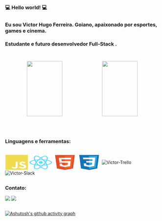  
##
 ### 💻 Hello world! 💻
##
 
### Eu sou Victor Hugo Ferreira. Goiano, apaixonado por esportes, games e cinema. 
### Estudante e **futuro desenvolvedor Full-Stack** . <br>
##
<br>

<div align="center">
  <img height="180em" width="48%" src="https://github-readme-stats.vercel.app/api?username=victorhugoferreira&show_icons=true&theme=transparent&title_color=4B0082&hide_title=true&hide_border=true&icon_color=4B0082&text_color=000000&include_all_commits=true&count_private=true"/>
    <img height="180em" width="48%" src="https://github-readme-stats.vercel.app/api/top-langs/?username=victorhugoferreira&layout=compact&langs_count=7&theme=transparent&title_color=4B0082&hide_title=true&hide_border=true&icon_color=4B0082&text_color=000000&include_all_commits=true&count_private=true"/>  
</div>

##
<br>

  ### Linguagens e ferramentas:
  
  
 <div style="display: inline_block"><br>
  <img align="center" alt="Victor-Js" height="50" width="75" src="https://raw.githubusercontent.com/devicons/devicon/master/icons/javascript/javascript-plain.svg">
  <img align="center" alt="Victor-React" height="50" width="75" src="https://raw.githubusercontent.com/devicons/devicon/master/icons/react/react-original.svg">
  <img align="center" alt="Victor-HTML" height="50" width="75" src="https://raw.githubusercontent.com/devicons/devicon/master/icons/html5/html5-original.svg">
  <img align="center" alt="Victor-CSS" height="50" width="75" src="https://raw.githubusercontent.com/devicons/devicon/master/icons/css3/css3-original.svg">
   <img align="center" alt="Victor-Trello" height="50" width="75" src="https://cdn.jsdelivr.net/gh/devicons/devicon/icons/trello/trello-plain.svg" />
    <img align="center" alt="Victor-Slack" height="50" width="75" src="https://cdn.jsdelivr.net/gh/devicons/devicon/icons/slack/slack-original.svg" />
</div>

##

### Contato:

  
  <a href = "https://criarmeulink.com.br/u/1673910638"><img src="https://img.shields.io/badge/-Gmail-%23333?style=for-the-badge&logo=gmail&logoColor=white" target="_blank"></a>
  <a href = "https://www.linkedin.com/in/victorhugoferreiradev"> <img src="https://img.shields.io/badge/-LinkedIn-%230077B5?style=for-the-badge&logo=linkedin&logoColor=white" target="_blank"></a> 

##

[![Ashutosh's github activity graph](https://github-readme-activity-graph.cyclic.app/graph?username=victorhugoferreira&bg_color=ffffff&color=000000&line=4B0082&point=000000&area=false&hide_border=false)](https://github.com/ashutosh00710/github-readme-activity-graph)
##

